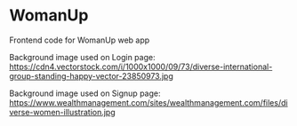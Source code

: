 # WomanUp
Frontend code for WomanUp web app

Background image used on Login page: https://cdn4.vectorstock.com/i/1000x1000/09/73/diverse-international-group-standing-happy-vector-23850973.jpg

Background image used on Signup page: https://www.wealthmanagement.com/sites/wealthmanagement.com/files/diverse-women-illustration.jpg
